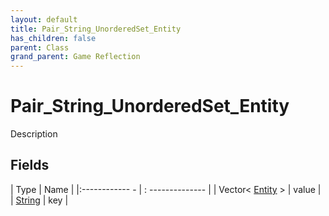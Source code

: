 ```yaml
---
layout: default
title: Pair_String_UnorderedSet_Entity
has_children: false
parent: Class
grand_parent: Game Reflection
---
```

# Pair_String_UnorderedSet_Entity
Description 

## Fields
| Type | Name |
|:------------ - | : -------------- |
| Vector< [Entity](game-reflection/classes/entity.md) > | value |
| [String](game-reflection/components/string.md) | key |
